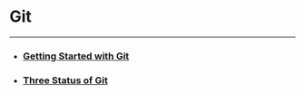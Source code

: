 # Git

---

- ### [Getting Started with Git](https://github.com/yh0921k/TIL/blob/master/git/docs/getting-started-with-git.md)

- ### [Three Status of Git](https://github.com/yh0921k/TIL/blob/master/git/docs/status-of-git.md)

